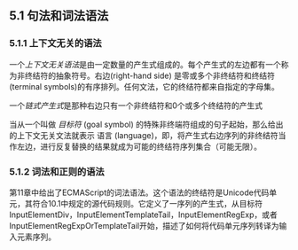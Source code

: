 ## 5.1 句法和词法语法

### 5.1.1 上下文无关的语法
一个*上下文无关语法*是由一定数量的产生式组成的。每个产生式的左边都有一个称为非终结符的抽象符号。右边(right-hand side) 是零或多个非终结符和终结符(terminal symbols)的有序排列。任何文法，它的终结符都来自指定的字母集。

一个*链式产生式*是那种右边只有一个非终结符和0个或多个终结符的产生式

当从一个叫做 *目标符* (goal symbol) 的特殊非终端符组成的句子起始，那么给出的上下文无关文法就表示 语言 (language)，即，将产生式右边序列的非终结符当作左边，进行反复替换的结果就成为可能的终结符序列集合（可能无限）。

### 5.1.2 词法和正则的语法
第11章中给出了ECMAScript的词法语法。这个语法的终结符是Unicode代码单元，其符合10.1中规定的源代码规则。它定义了一序列的产生式，从目标符InputElementDiv，InputElementTemplateTail，InputElementRegExp，或者InputElementRegExpOrTemplateTail开始，描述了如何将代码单元序列转译为输入元素序列。